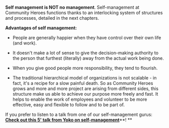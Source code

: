 **Self management is NOT no management**. Self-management at Community Heroes functions thanks to an interlocking system of structures and processes, detailed in the next chapters.

**Advantages of self management:**

-   People are generally happier when they have control over their own life (and work).

-   It doesn't make a lot of sense to give the decision-making authority to the person that furthest (literally) away from the actual work being done.

-   When you give good people more responsibility, they tend to flourish.

-   The traditional hierarchical model of organizations is not scalable - in fact, it's a recipe for a slow painful death. So as Community Heroes grows and more and more project are arising from different sides, this structure make us able to achieve our purpose more freely and fast. It helps to enable the work of employees and volunteer to be more effective, easy and flexible to follow and to be part of.

If you prefer to listen to a talk from one of our self-management gurus: [**Check out this 5' talk from Yoko on self-management**](https://vimeo.com/298483042?mc_cid=55a7d61fcd&mc_eid=7e7aa485a8)**! **